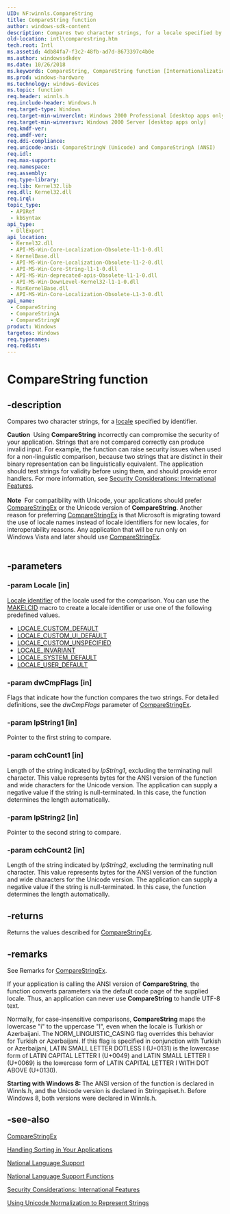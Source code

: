 ```yaml
---
UID: NF:winnls.CompareString
title: CompareString function
author: windows-sdk-content
description: Compares two character strings, for a locale specified by identifier.Caution  Using CompareString incorrectly can compromise the security of your application.
old-location: intl\comparestring.htm
tech.root: Intl
ms.assetid: 4db84fa7-f3c2-48fb-ad7d-8673397c4b0e
ms.author: windowssdkdev
ms.date: 10/26/2018
ms.keywords: CompareString, CompareString function [Internationalization for Windows Applications], CompareStringA, CompareStringW, _win32_CompareString, _win32_CompareString_cpp, intl.comparestring, stringapiset/CompareString, stringapiset/CompareStringA, stringapiset/CompareStringW, winnls/CompareString, winnls/CompareStringA, winnls/CompareStringW, winui._win32_CompareString
ms.prod: windows-hardware
ms.technology: windows-devices
ms.topic: function
req.header: winnls.h
req.include-header: Windows.h
req.target-type: Windows
req.target-min-winverclnt: Windows 2000 Professional [desktop apps only]
req.target-min-winversvr: Windows 2000 Server [desktop apps only]
req.kmdf-ver: 
req.umdf-ver: 
req.ddi-compliance: 
req.unicode-ansi: CompareStringW (Unicode) and CompareStringA (ANSI)
req.idl: 
req.max-support: 
req.namespace: 
req.assembly: 
req.type-library: 
req.lib: Kernel32.lib
req.dll: Kernel32.dll
req.irql: 
topic_type:
 - APIRef
 - kbSyntax
api_type:
 - DllExport
api_location:
 - Kernel32.dll
 - API-MS-Win-Core-Localization-Obsolete-l1-1-0.dll
 - KernelBase.dll
 - API-MS-Win-Core-Localization-Obsolete-l1-2-0.dll
 - API-MS-Win-Core-String-l1-1-0.dll
 - API-MS-Win-deprecated-apis-Obsolete-l1-1-0.dll
 - API-MS-Win-DownLevel-Kernel32-l1-1-0.dll
 - MinKernelBase.dll
 - API-MS-Win-Core-Localization-Obsolete-L1-3-0.dll
api_name:
 - CompareString
 - CompareStringA
 - CompareStringW
product: Windows
targetos: Windows
req.typenames: 
req.redist: 
---
```


# CompareString function


## -description


Compares two character strings, for a <a href="https://msdn.microsoft.com/8214c00d-4ec6-4597-8088-7819a160f0dc">locale</a> specified by identifier.
<div class="alert"><b>Caution</b>  Using <b>CompareString</b> incorrectly can compromise the security of your application. Strings that are not compared correctly can produce invalid input. For example, the function can raise security issues when used for a non-linguistic comparison, because two strings that are distinct in their binary representation can be linguistically equivalent. The application should test strings for validity before using them, and should provide error handlers. For more information, see <a href="https://msdn.microsoft.com/4034f479-ad29-4c6f-82c6-977f420c4d4d">Security Considerations: International Features</a>.</div><div> </div><div class="alert"><b>Note</b>  For compatibility with Unicode, your applications should prefer <a href="https://msdn.microsoft.com/264c67b6-848d-48ef-9bfa-4990bfa2fbf5">CompareStringEx</a> or the Unicode version of <b>CompareString</b>. Another reason for preferring <a href="https://msdn.microsoft.com/264c67b6-848d-48ef-9bfa-4990bfa2fbf5">CompareStringEx</a> is that Microsoft is migrating toward the use of locale names instead of locale identifiers for new locales, for interoperability reasons. Any application that will be run only on Windows Vista and later should use <a href="https://msdn.microsoft.com/264c67b6-848d-48ef-9bfa-4990bfa2fbf5">CompareStringEx</a>.</div><div> </div>

## -parameters




### -param Locale [in]


<a href="https://msdn.microsoft.com/ea45b0e5-7df7-47fb-8dad-fccfbe53fec0">Locale identifier</a> of the locale used for the comparison. You can use the <a href="https://msdn.microsoft.com/2f8893a0-f916-4a62-a423-e525cf281fa4">MAKELCID</a> macro to create a locale identifier or use one of the following predefined values.

<ul>
<li>
<a href="https://msdn.microsoft.com/a41a7f55-8905-47a1-86c3-74ed40b3834c">LOCALE_CUSTOM_DEFAULT</a>
</li>
<li>
<a href="https://msdn.microsoft.com/a41a7f55-8905-47a1-86c3-74ed40b3834c">LOCALE_CUSTOM_UI_DEFAULT</a>
</li>
<li>
<a href="https://msdn.microsoft.com/a41a7f55-8905-47a1-86c3-74ed40b3834c">LOCALE_CUSTOM_UNSPECIFIED</a>
</li>
<li>
<a href="https://msdn.microsoft.com/d37df17d-8cd5-4481-bee2-062cf9d78e9b">LOCALE_INVARIANT</a>
</li>
<li>
<a href="https://msdn.microsoft.com/57de328c-3afc-4fbb-882c-fa35d3552c13">LOCALE_SYSTEM_DEFAULT</a>
</li>
<li>
<a href="https://msdn.microsoft.com/9ccb489b-24d0-42e5-a01a-2cdb7c3267eb">LOCALE_USER_DEFAULT</a>
</li>
</ul>

### -param dwCmpFlags [in]

Flags that indicate how the function compares the two strings. For detailed definitions, see the <i>dwCmpFlags</i> parameter of <a href="https://msdn.microsoft.com/264c67b6-848d-48ef-9bfa-4990bfa2fbf5">CompareStringEx</a>.


### -param lpString1 [in]

Pointer to the first string to compare.


### -param cchCount1 [in]

Length of the string indicated by <i>lpString1</i>, excluding the terminating null character. This value represents bytes for the ANSI version of the function and wide characters for the Unicode version. The application can supply a negative value if the string is null-terminated. In this case, the function determines the length automatically.


### -param lpString2 [in]

Pointer to the second string to compare.


### -param cchCount2 [in]

Length of the string indicated by <i>lpString2</i>, excluding the terminating null character. This value represents bytes for the ANSI version of the function and wide characters for the Unicode version. The application can supply a negative value if the string is null-terminated. In this case, the function determines the length automatically.


## -returns



Returns the values described for <a href="https://msdn.microsoft.com/264c67b6-848d-48ef-9bfa-4990bfa2fbf5">CompareStringEx</a>.




## -remarks



See Remarks for <a href="https://msdn.microsoft.com/264c67b6-848d-48ef-9bfa-4990bfa2fbf5">CompareStringEx</a>.

If your application is calling the ANSI version of <b>CompareString</b>, the function converts parameters via the default code page of the supplied locale. Thus, an application can never use <b>CompareString</b> to handle UTF-8 text.

Normally, for case-insensitive comparisons, <b>CompareString</b> maps the lowercase "i" to the uppercase "I", even when the locale is Turkish or Azerbaijani. The  NORM_LINGUISTIC_CASING flag overrides this behavior for Turkish or Azerbaijani. If this flag is specified in conjunction with Turkish or Azerbaijani, LATIN SMALL LETTER DOTLESS I (U+0131) is the lowercase form of LATIN CAPITAL LETTER I (U+0049) and LATIN SMALL LETTER I (U+0069) is the lowercase form of LATIN CAPITAL LETTER I WITH DOT ABOVE (U+0130).

<b>Starting with Windows 8: </b>The ANSI version of the function is declared in Winnls.h, and the Unicode version is declared in Stringapiset.h. Before Windows 8, both versions were declared in Winnls.h.




## -see-also




<a href="https://msdn.microsoft.com/264c67b6-848d-48ef-9bfa-4990bfa2fbf5">CompareStringEx</a>



<a href="https://msdn.microsoft.com/c8fc32bd-02bd-4a40-a836-d9ad9f69c209">Handling Sorting in Your Applications</a>



<a href="https://msdn.microsoft.com/7a548074-0782-45e1-8051-80c3b9d81885">National Language Support</a>



<a href="https://msdn.microsoft.com/7c72c4de-83be-4b7e-9ed8-b0236c1df8a4">National Language Support Functions</a>



<a href="https://msdn.microsoft.com/4034f479-ad29-4c6f-82c6-977f420c4d4d">Security Considerations: International Features</a>



<a href="https://msdn.microsoft.com/027c9ef5-4012-4d1c-b78c-a4d3f1ccbf35">Using Unicode Normalization to Represent Strings</a>
 

 

